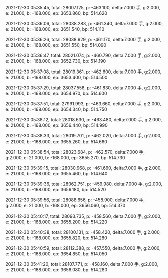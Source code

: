 2021-12-30 05:35:45, total: 28007.125, p: -463.100, delta:7.000 手, g:2.000, e: 21.000, b: -168.000, ep: 3653.860, bp: 514.620

2021-12-30 05:36:06, total: 28038.283, p: -461.340, delta:7.000 手, g:2.000, e: 21.000, b: -168.000, ep: 3651.540, bp: 514.110

2021-12-30 05:36:26, total: 28038.929, p: -461.170, delta:7.000 手, g:2.000, e: 21.000, b: -168.000, ep: 3651.550, bp: 514.090

2021-12-30 05:36:47, total: 28021.074, p: -460.790, delta:7.000 手, g:2.000, e: 21.000, b: -168.000, ep: 3652.730, bp: 514.190

2021-12-30 05:37:08, total: 28019.361, p: -462.600, delta:7.000 手, g:2.000, e: 21.000, b: -168.000, ep: 3653.400, bp: 514.500

2021-12-30 05:37:29, total: 28037.558, p: -461.830, delta:7.000 手, g:2.000, e: 21.000, b: -168.000, ep: 3654.970, bp: 514.600

2021-12-30 05:37:51, total: 27991.993, p: -463.660, delta:7.000 手, g:2.000, e: 21.000, b: -168.000, ep: 3654.340, bp: 514.750

2021-12-30 05:38:12, total: 28018.630, p: -463.480, delta:7.000 手, g:2.000, e: 21.000, b: -168.000, ep: 3656.440, bp: 514.990

2021-12-30 05:38:33, total: 28019.701, p: -462.020, delta:7.000 手, g:2.000, e: 21.000, b: -168.000, ep: 3655.260, bp: 514.660

2021-12-30 05:38:54, total: 28023.684, p: -462.570, delta:7.000 手, g:2.000, e: 21.000, b: -168.000, ep: 3655.270, bp: 514.730

2021-12-30 05:39:15, total: 28030.968, p: -461.660, delta:7.000 手, g:2.000, e: 21.000, b: -168.000, ep: 3655.460, bp: 514.640

2021-12-30 05:39:36, total: 28062.751, p: -459.980, delta:7.000 手, g:2.000, e: 21.000, b: -168.000, ep: 3656.180, bp: 514.520

2021-12-30 05:39:56, total: 28088.656, p: -458.900, delta:7.000 手, g:2.000, e: 21.000, b: -168.000, ep: 3656.060, bp: 514.370

2021-12-30 05:40:17, total: 28093.735, p: -458.560, delta:7.000 手, g:2.000, e: 21.000, b: -168.000, ep: 3655.200, bp: 514.220

2021-12-30 05:40:38, total: 28100.131, p: -458.420, delta:7.000 手, g:2.000, e: 21.000, b: -168.000, ep: 3655.820, bp: 514.280

2021-12-30 05:40:59, total: 28112.388, p: -457.550, delta:7.000 手, g:2.000, e: 21.000, b: -168.000, ep: 3654.850, bp: 514.050

2021-12-30 05:41:20, total: 28107.771, p: -458.160, delta:7.000 手, g:2.000, e: 21.000, b: -168.000, ep: 3656.080, bp: 514.280